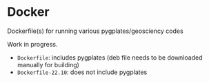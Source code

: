# Docker
Dockerfile(s) for running various pygplates/geosciency codes

Work in progress.

- `Dockerfile`: includes pygplates (deb file needs to be downloaded manually for building)
- `Dockerfile-22.10`: does not include pygplates
